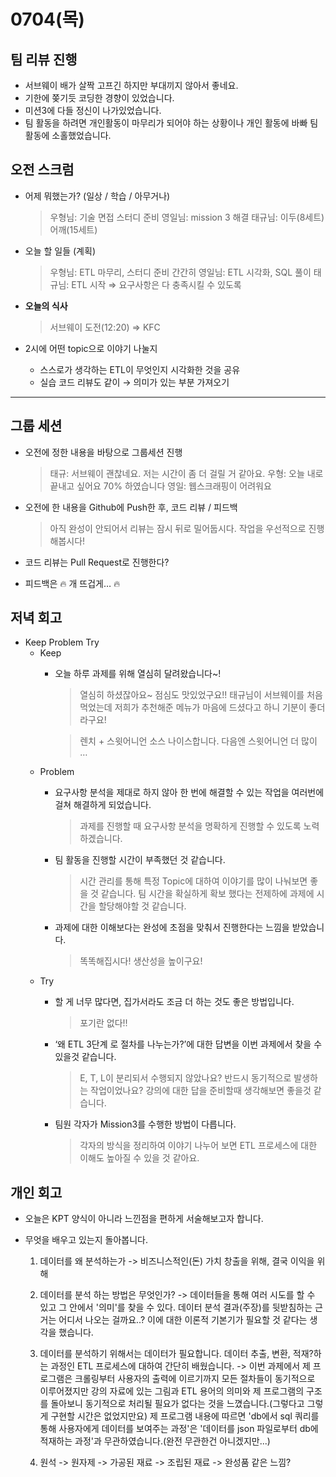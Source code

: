 # 0704(목)

## 팀 리뷰 진행

- 서브웨이 배가 살짝 고프긴 하지만 부대끼지 않아서 좋네요.
- 기한에 쫒기듯 코딩한 경향이 있었습니다.
- 미션3에 다들 정신이 나가있었습니다.
- 팀 활동을 하려면 개인활동이 마무리가 되어야 하는 상황이나 개인 활동에 바빠 팀활동에 소홀했었습니다.

## 오전 스크럼

- 어제 뭐했는가? (일상 / 학습 / 아무거나)
    
    > 우형님: 기술 면접 스터디 준비
    영일님: mission 3 해결
    태규님: 이두(8세트) 어깨(15세트)
    > 
- 오늘 할 일들 (계획)
    
    > 우형님: ETL 마무리, 스터디 준비 간간히
    영일님: ETL 시각화, SQL 풀이
    태규님: ETL 시작 ⇒ 요구사항은 다 충족시킬 수 있도록
    > 
- **오늘의 식사**
    
    > 서브웨이 도전(12:20) ⇒ KFC
    > 
- 2시에 어떤 topic으로 이야기 나눌지
    - 스스로가 생각하는 ETL이 무엇인지 시각화한 것을 공유
    - 실습 코드 리뷰도 같이 → 의미가 있는 부분 가져오기

---

## 그룹 세션

- 오전에 정한 내용을 바탕으로 그룹세션 진행
    
    > 태규: 서브웨이 괜찮네요. 저는 시간이 좀 더 걸릴 거 같아요.
    우형: 오늘 내로 끝내고 싶어요 70% 하였습니다
    영일: 웹스크래핑이 어려워요
    > 
    
- 오전에 한 내용을 Github에 Push한 후, 코드 리뷰 / 피드백
    
    > 아직 완성이 안되어서 리뷰는 잠시 뒤로 밀어둡시다.
    작업을 우선적으로 진행해봅시다!
    > 
- 코드 리뷰는 Pull Request로 진행한다?
- 피드백은 🔥 개 뜨겁게… 🔥

## 저녁 회고

- Keep Problem Try
    - Keep
        - 오늘 하루 과제를 위해 열심히 달려왔습니다~!
            
            > 열심히 하셨잖아요~
            점심도 맛있었구요!! 태규님이 서브웨이를 처음 먹었는데 저희가 추천해준 메뉴가 마음에 드셨다고 하니 기분이 좋더라구요!
            > 
            
            > 렌치 + 스윗어니언 소스 나이스합니다. 다음엔 스윗어니언 더 많이 …
            > 
    - Problem
        - 요구사항 분석을 제대로 하지 않아 한 번에 해결할 수 있는 작업을 여러번에 걸쳐 해결하게 되었습니다.
            
            > 과제를 진행할 때 요구사항 분석을 명확하게 진행할 수 있도록 노력하겠습니다.
            > 
        - 팀 활동을 진행할 시간이 부족했던 것 같습니다.
            
            > 시간 관리를 통해 특정 Topic에 대하여 이야기를 많이 나눠보면 좋을 것 같습니다.
            팀 시간을 확실하게 확보 했다는 전제하에 과제에 시간을 할당해야할 것 같습니다.
            > 
        - 과제에 대한 이해보다는 완성에 초점을 맞춰서 진행한다는 느낌을 받았습니다.
            
            > 똑똑해집시다! 생산성을 높이구요!
            > 
    - Try
        - 할 게 너무 많다면, 집가서라도 조금 더 하는 것도 좋은 방법입니다.
            
            > 포기란 없다!!
            > 
        - ‘왜 ETL 3단계 로 절차를 나누는가?’에 대한 답변을 이번 과제에서 찾을 수 있을것 같습니다.
            
            > E, T, L이 분리되서 수행되지 않았나요? 반드시 동기적으로 발생하는 작업이었나요? 강의에 대한 답을 준비할때 생각해보면 좋을것 같습니다.
            > 
        - 팀원 각자가 Mission3를 수행한 방법이 다릅니다.
            
            > 각자의 방식을 정리하여 이야기 나누어 보면 ETL 프로세스에 대한 이해도 높아질 수 있을 것 같아요.
            > 
    

## 개인 회고
- 오늘은 KPT 양식이 아니라 느낀점을 편하게 서술해보고자 합니다.

- 무엇을 배우고 있는지 돌아봅니다.
    1. 데이터를 왜 분석하는가 -> 비즈니스적인(돈) 가치 창출을 위해, 결국 이익을 위해
    2. 데이터를 분석 하는 방법은 무엇인가? -> 데이터들을 통해 여러 시도를 할 수 있고 그 안에서 '의미'를 찾을 수 있다. 데이터 분석 결과(주장)를 뒷받침하는 근거는 어디서 나오는 걸까요..? 이에 대한 이론적 기본기가 필요할 것 같다는 생각을 했습니다.
    3. 데이터를 분석하기 위해서는 데이터가 필요합니다. 데이터 추출, 변환, 적재?하는 과정인 ETL 프로세스에 대하여 간단히 배웠습니다. -> 이번 과제에서 제 프로그램은 크롤링부터 사용자의 출력에 이르기까지 모든 절차들이 동기적으로 이루어졌지만 강의 자료에 있는 그림과 ETL 용어의 의미와 제 프로그램의 구조를 돌아보니 동기적으로 처리될 필요가 없다는 것을 느꼈습니다.(그렇다고 그렇게 구현할 시간은 없었지만요) 제 프로그램 내용에 따르면 'db에서 sql 쿼리를 통해 사용자에게 데이터를 보여주는 과정'은 '데이터를 json 파일로부터 db에 적재하는 과정'과 무관하였습니다.(완전 무관한건 아니겠지만...)

    4. 원석 -> 원자제 -> 가공된 재료 -> 조립된 재료 -> 완성품 같은 느낌?

